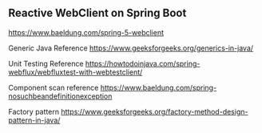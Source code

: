## Reactive WebClient on Spring Boot

https://www.baeldung.com/spring-5-webclient

Generic Java Reference
https://www.geeksforgeeks.org/generics-in-java/


Unit Testing Reference
https://howtodoinjava.com/spring-webflux/webfluxtest-with-webtestclient/

Component scan reference
https://www.baeldung.com/spring-nosuchbeandefinitionexception

Factory pattern
https://www.geeksforgeeks.org/factory-method-design-pattern-in-java/
